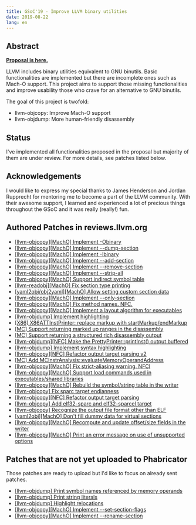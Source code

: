 ```yaml
---
title: GSoC'19 - Improve LLVM binary utilities
date: 2019-08-22
lang: en
---
```


## Abstract
**[Proposal is here.](https://docs.google.com/document/d/1HpgtcUt02NG-2cRf6eSwGMi2fSZWOSE9vt0JPACG-VM/edit?usp=sharing)**

LLVM includes binary utilities equivalent to GNU binutils. Basic 
functionalities are implemented but there are incomplete ones such as 
Mach-O support. This project aims to support those missing functionalities 
and improve usability those who crave for an alternative to GNU binutils.
            
The goal of this project is twofold:

- llvm-objcopy: Improve Mach-O support
- llvm-objdump: More human-friendly disassembly

## Status
I've implemented all functionalities proposed in the proposal but majority 
of them are under review. For more details, see patches listed below.

## Acknowledgements
I would like to express my special thanks to James Henderson and Jordan 
Rupprecht for mentoring me to become a part of the LLVM community. With 
their awesome support, I learned and experienced a lot of precious things
throughout the GSoC and it was really (really!) fun.

## Authored Patches in reviews.llvm.org
- [[llvm-objcopy][MachO] Implement -Obinary](https://reviews.llvm.org/D66409)
- [[llvm-objcopy][MachO] Implement --dump-section](https://reviews.llvm.org/D66408)
- [[llvm-objcopy][MachO] Implement -Ibinary](https://reviews.llvm.org/D66407)
- [[llvm-objcopy][MachO] Implement --add-section](https://reviews.llvm.org/D66283)
- [[llvm-objcopy][MachO] Implement --remove-section](https://reviews.llvm.org/D66282)
- [[llvm-objcopy][MachO] Implement --strip-all](https://reviews.llvm.org/D66281)
- [[llvm-objcopy][MachO] Support indirect symbol table](https://reviews.llvm.org/D66280)
- [[llvm-readobj][MachO] Fix section type printing](https://reviews.llvm.org/D66075)
- [[yaml2obj/obj2yaml][MachO] Allow setting custom section data](https://reviews.llvm.org/D65799)
- [[llvm-objcopy][MachO] Implement --only-section](https://reviews.llvm.org/D65541)
- [[llvm-objcopy][MachO] Fix method names. NFC.](https://reviews.llvm.org/D65540)
- [[llvm-objcopy][MachO] Implement a layout algorithm for executables](https://reviews.llvm.org/D65539)
- [[llvm-objdump] Implement highlighting](https://reviews.llvm.org/D65191)
- [[X86] X86ATTInstPrinter: replace markup with startMarkup/endMarkup](https://reviews.llvm.org/D65190)
- [[MC] Support returning marked up ranges in the disassembly](https://reviews.llvm.org/D65189)
- [[MC] Support returning a structured rich disassembly output](https://reviews.llvm.org/D65188)
- [[llvm-objdump][NFC] Make the PrettyPrinter::printInst() output buffered](https://reviews.llvm.org/D64969)
- [[llvm-objdump] Implement syntax highlighting](https://reviews.llvm.org/D64311)
- [[llvm-objcopy][NFC] Refactor output target parsing v2](https://reviews.llvm.org/D64170)
- [[MC] Add MCInstrAnalysis::evaluateMemoryOperandAddress](https://reviews.llvm.org/D63847)
- [[llvm-objcopy][MachO] Fix strict-aliasing warning. NFCI](https://reviews.llvm.org/D63699)
- [[llvm-objcopy][MachO] Support load commands used in executables/shared libraries](https://reviews.llvm.org/D63395)
- [[llvm-objcopy][MachO] Rebuild the symbol/string table in the writer](https://reviews.llvm.org/D63309)
- [[llvm-objcopy] Fix sparc target endianness](https://reviews.llvm.org/D63251)
- [[llvm-objcopy][NFC] Refactor output target parsing](https://reviews.llvm.org/D63239)
- [[llvm-objcopy] Add elf32-sparc and elf32-sparcel target](https://reviews.llvm.org/D63238)
- [[llvm-objcopy] Recognize the output file format other than ELF](https://reviews.llvm.org/D63184)
- [[yaml2obj][MachO] Don't fill dummy data for virtual sections](https://reviews.llvm.org/D62991)
- [[llvm-objcopy][MachO] Recompute and update offset/size fields in the writer](https://reviews.llvm.org/D62652)
- [[llvm-objcopy][MachO] Print an error message on use of unsupported options](https://reviews.llvm.org/D62578)


## Patches that are not yet uploaded to Phabricator
Those patches are ready to upload but I'd like to focus on already sent 
patches.
            
- [[llvm-objdump] Print symbol names referenced by memory operands](https://github.com/llvm/llvm-project/commit/572f934dd09556b331b951471af5681ce311b3b9)
- [[llvm-objdump] Print string literals](https://github.com/llvm/llvm-project/commit/9885e7fd72c954600d15e3d1f7ae77cbc5d89f6f)
- [[llvm-objdump] Highlight relocations](https://github.com/llvm/llvm-project/commit/41e2ea6162142100cb063daadccacb56327788f8)
- [[llvm-objcopy][MachO] Implement --set-section-flags](https://github.com/llvm/llvm-project/commit/5eea6180a4faa2c20f9932eafafcd78a704b834c)
- [[llvm-objcopy][MachO] Implement --rename-section](https://github.com/llvm/llvm-project/commit/aa89503aae1287b61577db03ac36ecafc94e4cc1)
